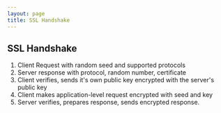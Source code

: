 ```yaml
---
layout: page
title: SSL Handshake
---
```


## SSL Handshake

1. Client Request with random seed and supported protocols
2. Server response with protocol, random number, certificate
3. Client verifies, sends it's own public key encrypted with the server's public key
4. Client makes application-level request encrypted with seed and key
4. Server verifies, prepares response, sends encrypted response.